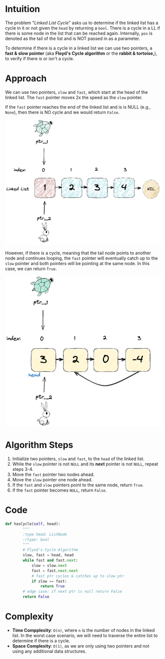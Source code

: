 # Intuition

The problem "*Linked List Cycle*" asks us to determine if the linked list has a cycle in it or not given the `head` by returning a `bool`.
There is a cycle in a LL if there is some node in the list that can be reached again. Internally, `pos` is denoted as the tail of the list and is NOT passed in as a parameter.

To determine if there is a cycle in a linked list we can use two pointers, a **fast & slow pointer** (aka **Floyd's Cycle algorithm** or the **rabbit & tortoise,**), to verify if there is or isn't a cycle.

# Approach

We can use two pointers, `slow` and `fast`, which start at the head of the linked list. The `fast` pointer moves 2x the speed as the `slow` pointer.

If the `fast` pointer reaches the end of the linked list and is is NULL (e.g., `None`), then there is NO cycle and we would return `False`.

![rT](./rT.gif)

However, if there is a cycle, meaning that the tail node points to another node and continues looping, the `fast` pointer will eventually catch up to the `slow` pointer and both pointers will be pointing at the same node. In this case, we can return `True`.

![cycle](./hasCycle.gif)

# Algorithm Steps

1. Initialize two pointers, `slow` and `fast`, to the `head` of the linked list.
1. While the `slow` pointer is not `NULL` and its **next** pointer is not `NULL`, repeat steps 3-4.
1. Move the `fast` pointer two nodes ahead.
1. Move the `slow` pointer one node ahead.
1. If the `fast` and `slow` pointers point to the same node, return `True`.
1. If the `fast` pointer becomes `NULL`, return `False`.

# Code

```python
def hasCycle(self, head):
        """
        :type head: ListNode
        :rtype: bool
        """
        # Flyod's Cycle Algorithm
        slow, fast = head, head
        while fast and fast.next:
            slow = slow.next
            fast = fast.next.next
            # fast ptr cycles & catches up to slow ptr
            if slow == fast:
                return True
        # edge case: if next ptr is null return False
        return False
```

# Complexity

- **Time Compplexity**: `O(n)`,  where `n` is the number of nodes in the linked list. In the worst case scenario, we will need to traverse the entire list to determine if there is a cycle.
- **Space Complexity**: `O(1)`, as we are only using two pointers and not using any additional data structures.

